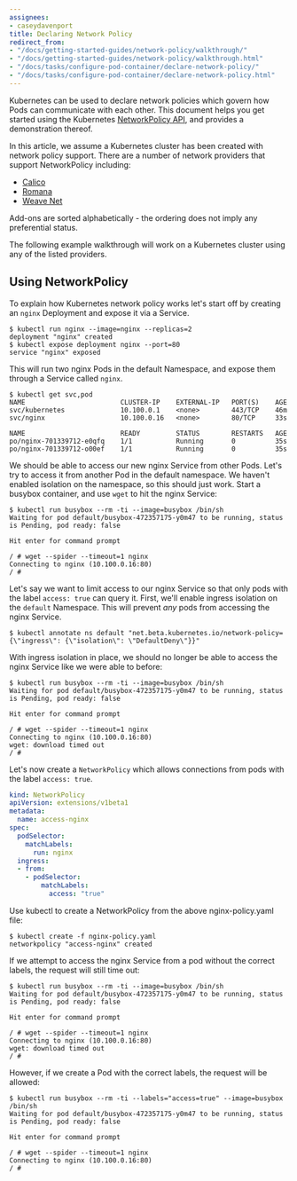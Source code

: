 ```yaml
---
assignees:
- caseydavenport
title: Declaring Network Policy
redirect_from:
- "/docs/getting-started-guides/network-policy/walkthrough/"
- "/docs/getting-started-guides/network-policy/walkthrough.html"
- "/docs/tasks/configure-pod-container/declare-network-policy/"
- "/docs/tasks/configure-pod-container/declare-network-policy.html"
---
```


Kubernetes can be used to declare network policies which govern how Pods can communicate with each other.  This document helps you get started using the Kubernetes [NetworkPolicy API](/docs/user-guide/networkpolicies), and provides a demonstration thereof. 

In this article, we assume a Kubernetes cluster has been created with network policy support. There are a number of network providers that support NetworkPolicy including:

* [Calico](/docs/tasks/configure-pod-container/calico-network-policy/)
* [Romana](/docs/tasks/configure-pod-container/romana-network-policy/)
* [Weave Net](/docs/tasks/configure-pod-container/weave-network-policy/)

Add-ons are sorted alphabetically - the ordering does not imply any preferential status.

The following example walkthrough will work on a Kubernetes cluster using any of the listed providers.

## Using NetworkPolicy 

To explain how Kubernetes network policy works let's start off by creating an `nginx` Deployment and expose it via a Service. 

```console
$ kubectl run nginx --image=nginx --replicas=2
deployment "nginx" created
$ kubectl expose deployment nginx --port=80 
service "nginx" exposed
```

This will run two nginx Pods in the default Namespace, and expose them through a Service called `nginx`. 

```console
$ kubectl get svc,pod
NAME                        CLUSTER-IP    EXTERNAL-IP   PORT(S)    AGE
svc/kubernetes              10.100.0.1    <none>        443/TCP    46m
svc/nginx                   10.100.0.16   <none>        80/TCP     33s

NAME                        READY         STATUS        RESTARTS   AGE
po/nginx-701339712-e0qfq    1/1           Running       0          35s
po/nginx-701339712-o00ef    1/1           Running       0          35s
```

We should be able to access our new nginx Service from other Pods.  Let's try to access it from another Pod 
in the default namespace.  We haven't enabled isolation on the namespace, so this should just work. Start a
busybox container, and use `wget` to hit the nginx Service:

```console
$ kubectl run busybox --rm -ti --image=busybox /bin/sh
Waiting for pod default/busybox-472357175-y0m47 to be running, status is Pending, pod ready: false

Hit enter for command prompt

/ # wget --spider --timeout=1 nginx
Connecting to nginx (10.100.0.16:80)
/ #
```

Let's say we want to limit access to our nginx Service so that only pods with the label `access: true` can query it.  First, we'll
enable ingress isolation on the `default` Namespace.  This will prevent _any_ pods from accessing the nginx Service.

```console
$ kubectl annotate ns default "net.beta.kubernetes.io/network-policy={\"ingress\": {\"isolation\": \"DefaultDeny\"}}"
```

With ingress isolation in place, we should no longer be able to access the nginx Service like we were able to before:

```console
$ kubectl run busybox --rm -ti --image=busybox /bin/sh
Waiting for pod default/busybox-472357175-y0m47 to be running, status is Pending, pod ready: false

Hit enter for command prompt

/ # wget --spider --timeout=1 nginx
Connecting to nginx (10.100.0.16:80)
wget: download timed out
/ #
```

Let's now create a `NetworkPolicy` which allows connections from pods with the label `access: true`.

```yaml
kind: NetworkPolicy
apiVersion: extensions/v1beta1
metadata:
  name: access-nginx
spec:
  podSelector:
    matchLabels:
      run: nginx
  ingress:
  - from:
    - podSelector:
        matchLabels:
          access: "true"
```

Use kubectl to create a NetworkPolicy from the above nginx-policy.yaml file:
```console
$ kubectl create -f nginx-policy.yaml
networkpolicy "access-nginx" created
```

If we attempt to access the nginx Service from a pod without the correct labels, the request will still time out:

```console
$ kubectl run busybox --rm -ti --image=busybox /bin/sh
Waiting for pod default/busybox-472357175-y0m47 to be running, status is Pending, pod ready: false

Hit enter for command prompt

/ # wget --spider --timeout=1 nginx 
Connecting to nginx (10.100.0.16:80)
wget: download timed out
/ #
```

However, if we create a Pod with the correct labels, the request will be allowed:

```console
$ kubectl run busybox --rm -ti --labels="access=true" --image=busybox /bin/sh
Waiting for pod default/busybox-472357175-y0m47 to be running, status is Pending, pod ready: false

Hit enter for command prompt

/ # wget --spider --timeout=1 nginx
Connecting to nginx (10.100.0.16:80)
/ #
```
